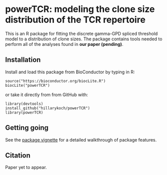 # powerTCR: modeling the clone size distribution of the TCR repertoire

This is an R package for fitting the discrete gamma-GPD spliced threshold model to a distribution of clone sizes. The package contains tools needed to perform all of the analyses found in __our paper (pending)__. 

## Installation

Install and load this package from BioConductor by typing in R:

```{r}
source("https://bioconductor.org/biocLite.R")
biocLite("powerTCR")
```

or take it directly from from GitHub with:

```{r}
library(devtools)
install_github("hillarykoch/powerTCR")
library(powerTCR)
```

## Getting going

See the [package vignette](/vignettes/powerTCR.Rmd) for a detailed walkthrough of package features.

## Citation

Paper yet to appear.


